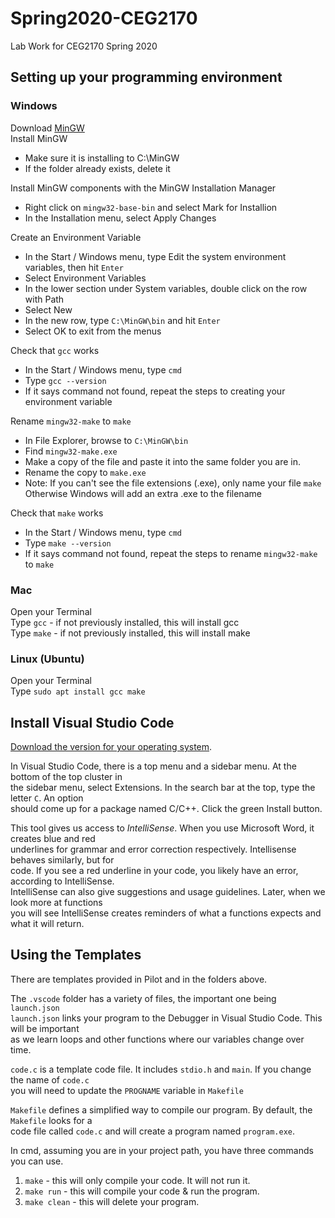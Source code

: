 # Spring2020-CEG2170
Lab Work for CEG2170 Spring 2020

## Setting up your programming environment

### Windows
Download [MinGW](https://osdn.net/projects/mingw/downloads/68260/mingw-get-setup.exe/)  
Install MinGW 
* Make sure it is installing to C:\MinGW
* If the folder already exists, delete it

Install MinGW components with the MinGW Installation Manager
* Right click on `mingw32-base-bin` and select Mark for Installion
* In the Installation menu, select Apply Changes

Create an Environment Variable
* In the Start / Windows menu, type Edit the system environment variables, then hit `Enter`
* Select Environment Variables
* In the lower section under System variables, double click on the row with Path
* Select New
* In the new row, type `C:\MinGW\bin` and hit `Enter`
* Select OK to exit from the menus

Check that `gcc` works
* In the Start / Windows menu, type `cmd`
* Type `gcc --version`
* If it says command not found, repeat the steps to creating your environment variable

Rename `mingw32-make` to `make`
* In File Explorer, browse to `C:\MinGW\bin`
* Find `mingw32-make.exe`
* Make a copy of the file and paste it into the same folder you are in.
* Rename the copy to `make.exe`
* Note: If you can't see the file extensions (.exe), only name your file `make`  
  Otherwise Windows will add an extra .exe to the filename  

Check that `make` works
* In the Start / Windows menu, type `cmd`
* Type `make --version`
* If it says command not found, repeat the steps to rename `mingw32-make` to `make`

### Mac
Open your Terminal  
Type `gcc` - if not previously installed, this will install gcc  
Type `make` - if not previously installed, this will install make

### Linux (Ubuntu)
Open your Terminal  
Type `sudo apt install gcc make`

## Install Visual Studio Code
[Download the version for your operating system](https://code.visualstudio.com/download).

In Visual Studio Code, there is a top menu and a sidebar menu.  At the bottom of the top cluster in  
the sidebar menu, select Extensions.  In the search bar at the top, type the letter `C`.  An option  
should come up for a package named C/C++.  Click the green Install button.

This tool gives us access to *IntelliSense*.  When you use Microsoft Word, it creates blue and red  
underlines for grammar and error correction respectively.  Intellisense behaves similarly, but for  
code.  If you see a red underline in your code, you likely have an error, according to IntelliSense.  
IntelliSense can also give suggestions and usage guidelines.  Later, when we look more at functions  
you will see IntelliSense creates reminders of what a functions expects and what it will return.

## Using the Templates
There are templates provided in Pilot and in the folders above.  

The `.vscode` folder has a variety of files, the important one being `launch.json`  
`launch.json` links your program to the Debugger in Visual Studio Code.  This will be important  
as we learn loops and other functions where our variables change over time.

`code.c` is a template code file.  It includes `stdio.h` and `main`.  If you change the name of `code.c`  
you will need to update the `PROGNAME` variable in `Makefile`

`Makefile` defines a simplified way to compile our program.  By default, the `Makefile` looks for a  
code file called `code.c` and will create a program named `program.exe`.

In cmd, assuming you are in your project path, you have three commands you can use.
1. `make` - this will only compile your code.  It will not run it.
2. `make run` - this will compile your code & run the program.
3. `make clean` - this will delete your program.
